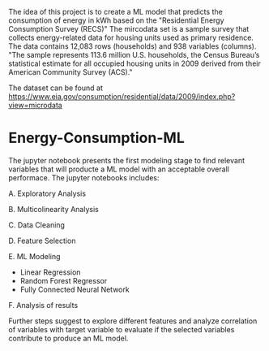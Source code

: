 The idea of this project is to create a ML model that predicts the consumption of energy in kWh based on the "Residential Energy Consumption Survey (RECS)"
The mircodata set is a sample survey that collects energy-related data for housing units used as primary residence. The data contains 12,083 rows (households) and 938 variables (columns). "The sample represents 113.6 million U.S. households, the Census Bureau’s statistical estimate for all occupied housing units in 2009 derived from their American Community Survey (ACS)." 

The dataset can be found at https://www.eia.gov/consumption/residential/data/2009/index.php?view=microdata

# Energy-Consumption-ML
The jupyter notebook presents the first modeling stage to find relevant variables that will producte a ML model with an acceptable overall performace.
The jupyter notebooks includes:

A. Exploratory Analysis

B. Multicolinearity Analysis

C. Data Cleaning 

D. Feature Selection

E. ML Modeling
  - Linear Regression
  - Random Forest Regressor
  - Fully Connected Neural Network
  
F. Analysis of results


Further steps suggest to explore different features and analyze correlation of variables with target variable to evaluate if the selected variables contribute to produce an ML model.
